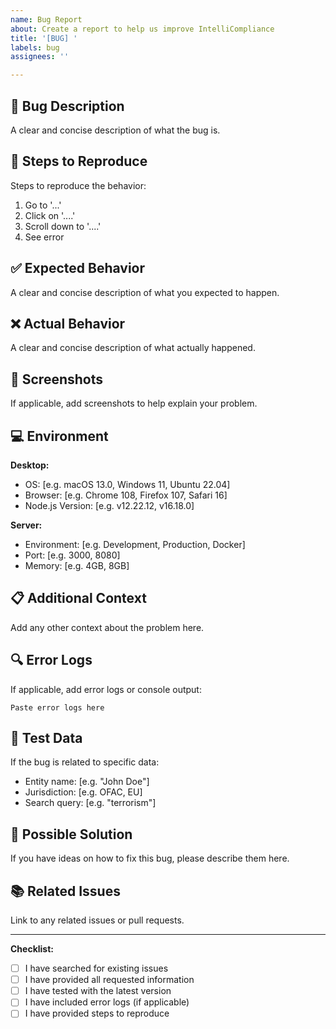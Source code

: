 ```yaml
---
name: Bug Report
about: Create a report to help us improve IntelliCompliance
title: '[BUG] '
labels: bug
assignees: ''

---
```


## 🐛 Bug Description
A clear and concise description of what the bug is.

## 🔄 Steps to Reproduce
Steps to reproduce the behavior:
1. Go to '...'
2. Click on '....'
3. Scroll down to '....'
4. See error

## ✅ Expected Behavior
A clear and concise description of what you expected to happen.

## ❌ Actual Behavior
A clear and concise description of what actually happened.

## 📸 Screenshots
If applicable, add screenshots to help explain your problem.

## 💻 Environment
**Desktop:**
- OS: [e.g. macOS 13.0, Windows 11, Ubuntu 22.04]
- Browser: [e.g. Chrome 108, Firefox 107, Safari 16]
- Node.js Version: [e.g. v12.22.12, v16.18.0]

**Server:**
- Environment: [e.g. Development, Production, Docker]
- Port: [e.g. 3000, 8080]
- Memory: [e.g. 4GB, 8GB]

## 📋 Additional Context
Add any other context about the problem here.

## 🔍 Error Logs
If applicable, add error logs or console output:

```
Paste error logs here
```

## 🧪 Test Data
If the bug is related to specific data:
- Entity name: [e.g. "John Doe"]
- Jurisdiction: [e.g. OFAC, EU]
- Search query: [e.g. "terrorism"]

## 🔧 Possible Solution
If you have ideas on how to fix this bug, please describe them here.

## 📚 Related Issues
Link to any related issues or pull requests.

---

**Checklist:**
- [ ] I have searched for existing issues
- [ ] I have provided all requested information
- [ ] I have tested with the latest version
- [ ] I have included error logs (if applicable)
- [ ] I have provided steps to reproduce 